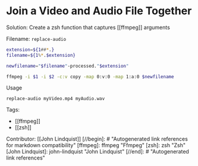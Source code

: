 # Join a Video and Audio File Together

Solution: Create a zsh function that captures [[ffmpeg]] arguments

Filename: `replace-audio`

```bash
extension=${1##*.}
filename=${1%*.$extension}

newfilename="$filename"-processed."$extension"

ffmpeg -i $1 -i $2 -c:v copy -map 0:v:0 -map 1:a:0 $newfilename
```

Usage
```
replace-audio myVideo.mp4 myAudio.wav
```

Tags: 
- [[ffmpeg]]
- [[zsh]]

Contributor: [[John Lindquist]]
[//begin]: # "Autogenerated link references for markdown compatibility"
[ffmpeg]: ffmpeg "Ffmpeg"
[zsh]: zsh "Zsh"
[John Lindquist]: john-lindquist "John Lindquist"
[//end]: # "Autogenerated link references"